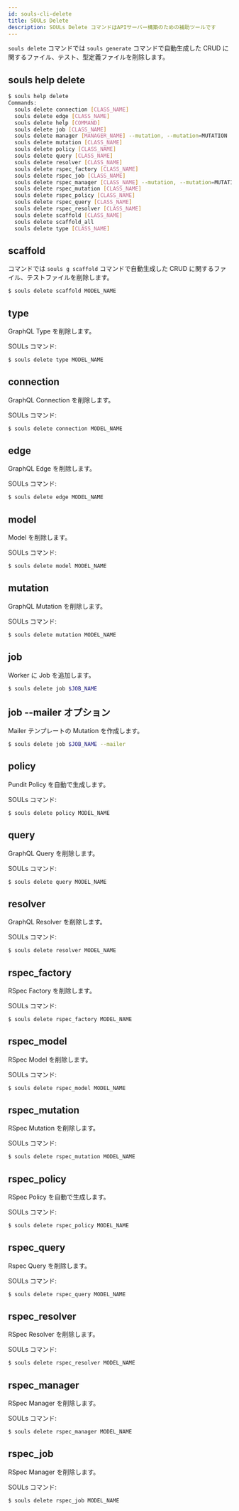 ```yaml
---
id: souls-cli-delete
title: SOULs Delete
description: SOULs Delete コマンドはAPIサーバー構築のための補助ツールです
---
```


`souls delete` コマンドでは `souls generate` コマンドで自動生成した CRUD に関するファイル、テスト、型定義ファイルを削除します。

## souls help delete

```bash
$ souls help delete
Commands:
  souls delete connection [CLASS_NAME]                                     # Delete GraphQL Connection
  souls delete edge [CLASS_NAME]                                           # Delete GraphQL Edge
  souls delete help [COMMAND]                                              # Describe subcommands or one specific subcommand
  souls delete job [CLASS_NAME]                                            # Delete Job File in Worker
  souls delete manager [MANAGER_NAME] --mutation, --mutation=MUTATION      # Delete GraphQL Mutation Template
  souls delete mutation [CLASS_NAME]                                       # Delete GraphQL Mutation
  souls delete policy [CLASS_NAME]                                         # Delete Policy File Template
  souls delete query [CLASS_NAME]                                          # Delete GraphQL Query
  souls delete resolver [CLASS_NAME]                                       # Delete GraphQL Resolver
  souls delete rspec_factory [CLASS_NAME]                                  # Delete Rspec Factory Test from schema.rb
  souls delete rspec_job [CLASS_NAME]                                      # Delete Rspec Job Test Template
  souls delete rspec_manager [CLASS_NAME] --mutation, --mutation=MUTATION  # Delete Rspec Manager Test Template
  souls delete rspec_mutation [CLASS_NAME]                                 # Delete Rspec Mutation Test from schema.rb
  souls delete rspec_policy [CLASS_NAME]                                   # Delete Rspec Policy Test
  souls delete rspec_query [CLASS_NAME]                                    # Delete Rspec Query Test
  souls delete rspec_resolver [CLASS_NAME]                                 # Delete Rspec Resolver Test
  souls delete scaffold [CLASS_NAME]                                       # Delete Scaffold
  souls delete scaffold_all                                                # Delete Scaffold All Tables from schema.rb
  souls delete type [CLASS_NAME]                                           # Delete GraphQL Type
```

## scaffold

コマンドでは `souls g scaffold` コマンドで自動生成した CRUD に関するファイル、テストファイルを削除します。

```bash
$ souls delete scaffold MODEL_NAME
```

## type

GraphQL Type を削除します。

SOULs コマンド:

```bash
$ souls delete type MODEL_NAME
```

## connection

GraphQL Connection を削除します。

SOULs コマンド:

```bash
$ souls delete connection MODEL_NAME
```

## edge

GraphQL Edge を削除します。

SOULs コマンド:

```bash
$ souls delete edge MODEL_NAME
```

## model

Model を削除します。

SOULs コマンド:

```bash
$ souls delete model MODEL_NAME
```

## mutation

GraphQL Mutation を削除します。

SOULs コマンド:

```bash
$ souls delete mutation MODEL_NAME
```

## job

Worker に Job を追加します。

```bash
$ souls delete job $JOB_NAME
```

## job --mailer オプション

Mailer テンプレートの Mutation を作成します。

```bash
$ souls delete job $JOB_NAME --mailer
```

## policy

Pundit Policy を自動で生成します。

SOULs コマンド:

```bash
$ souls delete policy MODEL_NAME
```

## query

GraphQL Query を削除します。

SOULs コマンド:

```bash
$ souls delete query MODEL_NAME
```

## resolver

GraphQL Resolver を削除します。

SOULs コマンド:

```bash
$ souls delete resolver MODEL_NAME
```

## rspec_factory

RSpec Factory を削除します。

SOULs コマンド:

```bash
$ souls delete rspec_factory MODEL_NAME
```

## rspec_model

RSpec Model を削除します。

SOULs コマンド:

```bash
$ souls delete rspec_model MODEL_NAME
```

## rspec_mutation

RSpec Mutation を削除します。

SOULs コマンド:

```bash
$ souls delete rspec_mutation MODEL_NAME
```

## rspec_policy

RSpec Policy を自動で生成します。

SOULs コマンド:

```bash
$ souls delete rspec_policy MODEL_NAME
```

## rspec_query

Rspec Query を削除します。

SOULs コマンド:

```bash
$ souls delete rspec_query MODEL_NAME
```

## rspec_resolver

RSpec Resolver を削除します。

SOULs コマンド:

```bash
$ souls delete rspec_resolver MODEL_NAME
```

## rspec_manager

RSpec Manager を削除します。

SOULs コマンド:

```bash
$ souls delete rspec_manager MODEL_NAME
```

## rspec_job

RSpec Manager を削除します。

SOULs コマンド:

```bash
$ souls delete rspec_job MODEL_NAME
```
